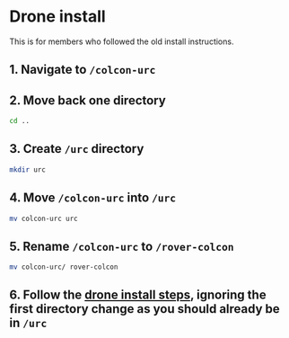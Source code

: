 # Drone install 
This is for members who followed the old install instructions. 

## 1. Navigate to `/colcon-urc`

## 2. Move back one directory
```bash
cd ..
```

## 3. Create `/urc` directory
```bash
mkdir urc
```

## 4. Move `/colcon-urc` into `/urc`
```bash
mv colcon-urc urc
```

## 5. Rename `/colcon-urc` to `/rover-colcon`
```bash
mv colcon-urc/ rover-colcon
```

## 6. Follow the [drone install steps](ubuntu_installation.md#drone), ignoring the first directory change as you should already be in `/urc`
